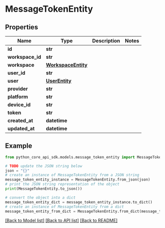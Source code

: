 # MessageTokenEntity


## Properties

Name | Type | Description | Notes
------------ | ------------- | ------------- | -------------
**id** | **str** |  | 
**workspace_id** | **str** |  | 
**workspace** | [**WorkspaceEntity**](WorkspaceEntity.md) |  | 
**user_id** | **str** |  | 
**user** | [**UserEntity**](UserEntity.md) |  | 
**provider** | **str** |  | 
**platform** | **str** |  | 
**device_id** | **str** |  | 
**token** | **str** |  | 
**created_at** | **datetime** |  | 
**updated_at** | **datetime** |  | 

## Example

```python
from python_core_api_sdk.models.message_token_entity import MessageTokenEntity

# TODO update the JSON string below
json = "{}"
# create an instance of MessageTokenEntity from a JSON string
message_token_entity_instance = MessageTokenEntity.from_json(json)
# print the JSON string representation of the object
print(MessageTokenEntity.to_json())

# convert the object into a dict
message_token_entity_dict = message_token_entity_instance.to_dict()
# create an instance of MessageTokenEntity from a dict
message_token_entity_from_dict = MessageTokenEntity.from_dict(message_token_entity_dict)
```
[[Back to Model list]](../README.md#documentation-for-models) [[Back to API list]](../README.md#documentation-for-api-endpoints) [[Back to README]](../README.md)


